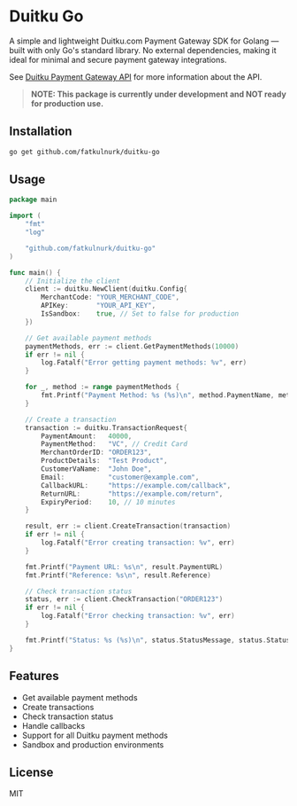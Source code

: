 # Duitku Go

A simple and lightweight Duitku.com Payment Gateway SDK for Golang — built with only Go's standard library. No external dependencies, making it ideal for minimal and secure payment gateway integrations.

See [Duitku Payment Gateway API](https://docs.duitku.com/api/id/) for more information about the API.

> **NOTE: This package is currently under development and NOT ready for production use.**

## Installation

```bash
go get github.com/fatkulnurk/duitku-go
```

## Usage

```go
package main

import (
	"fmt"
	"log"

	"github.com/fatkulnurk/duitku-go"
)

func main() {
	// Initialize the client
	client := duitku.NewClient(duitku.Config{
		MerchantCode: "YOUR_MERCHANT_CODE",
		APIKey:       "YOUR_API_KEY",
		IsSandbox:    true, // Set to false for production
	})

	// Get available payment methods
	paymentMethods, err := client.GetPaymentMethods(10000)
	if err != nil {
		log.Fatalf("Error getting payment methods: %v", err)
	}

	for _, method := range paymentMethods {
		fmt.Printf("Payment Method: %s (%s)\n", method.PaymentName, method.PaymentMethod)
	}

	// Create a transaction
	transaction := duitku.TransactionRequest{
		PaymentAmount:   40000,
		PaymentMethod:   "VC", // Credit Card
		MerchantOrderID: "ORDER123",
		ProductDetails:  "Test Product",
		CustomerVaName:  "John Doe",
		Email:           "customer@example.com",
		CallbackURL:     "https://example.com/callback",
		ReturnURL:       "https://example.com/return",
		ExpiryPeriod:    10, // 10 minutes
	}

	result, err := client.CreateTransaction(transaction)
	if err != nil {
		log.Fatalf("Error creating transaction: %v", err)
	}

	fmt.Printf("Payment URL: %s\n", result.PaymentURL)
	fmt.Printf("Reference: %s\n", result.Reference)

	// Check transaction status
	status, err := client.CheckTransaction("ORDER123")
	if err != nil {
		log.Fatalf("Error checking transaction: %v", err)
	}

	fmt.Printf("Status: %s (%s)\n", status.StatusMessage, status.StatusCode)
}
```

## Features

- Get available payment methods
- Create transactions
- Check transaction status
- Handle callbacks
- Support for all Duitku payment methods
- Sandbox and production environments

## License

MIT
